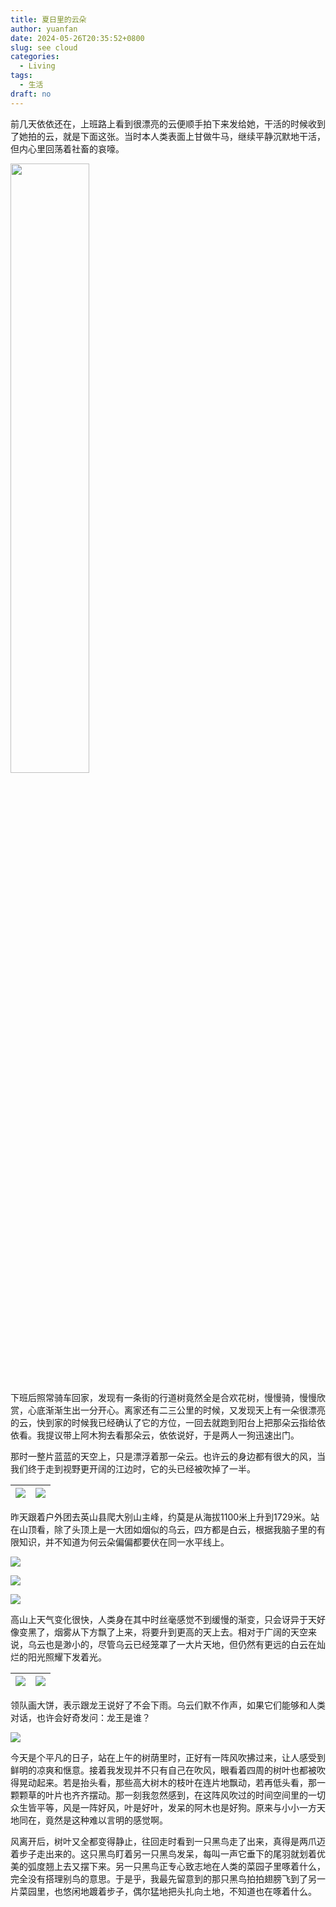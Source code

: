 ```yaml
---
title: 夏日里的云朵
author: yuanfan
date: 2024-05-26T20:35:52+0800
slug: see cloud
categories:
  - Living
tags:
  - 生活
draft: no
---
```


<!--more-->

前几天依依还在，上班路上看到很漂亮的云便顺手拍下来发给她，干活的时候收到了她拍的云，就是下面这张。当时本人类表面上甘做牛马，继续平静沉默地干活，但内心里回荡着社畜的哀嚎。

<img src="https://yuanfan.rbind.io/images/2024/2024-05-26-01.jpg" width="50%" height="50%">

下班后照常骑车回家，发现有一条街的行道树竟然全是合欢花树，慢慢骑，慢慢欣赏，心底渐渐生出一分开心。离家还有二三公里的时候，又发现天上有一朵很漂亮的云，快到家的时候我已经确认了它的方位，一回去就跑到阳台上把那朵云指给依依看。我提议带上阿木狗去看那朵云，依依说好，于是两人一狗迅速出门。

那时一整片蓝蓝的天空上，只是漂浮着那一朵云。也许云的身边都有很大的风，当我们终于走到视野更开阔的江边时，它的头已经被吹掉了一半。

|![](https://yuanfan.rbind.io/images/2024/2024-05-26-02.jpg)|![](https://yuanfan.rbind.io/images/2024/2024-05-26-03.jpg)|
|:-:|:-:|

昨天跟着户外团去英山县爬大别山主峰，约莫是从海拔1100米上升到1729米。站在山顶看，除了头顶上是一大团如烟似的乌云，四方都是白云，根据我脑子里的有限知识，并不知道为何云朵偏偏都要伏在同一水平线上。

![](https://yuanfan.rbind.io/images/2024/2024-05-26-04.jpg)

![](https://yuanfan.rbind.io/images/2024/2024-05-26-05.jpg)

![](https://yuanfan.rbind.io/images/2024/2024-05-26-06.jpg)

高山上天气变化很快，人类身在其中时丝毫感觉不到缓慢的渐变，只会讶异于天好像变黑了，烟雾从下方飘了上来，将要升到更高的天上去。相对于广阔的天空来说，乌云也是渺小的，尽管乌云已经笼罩了一大片天地，但仍然有更远的白云在灿烂的阳光照耀下发着光。

|![](https://yuanfan.rbind.io/images/2024/2024-05-26-07.jpg)|![](https://yuanfan.rbind.io/images/2024/2024-05-26-09.jpg)|
|:-:|:-:|

领队画大饼，表示跟龙王说好了不会下雨。乌云们默不作声，如果它们能够和人类对话，也许会好奇发问：龙王是谁？

![](https://yuanfan.rbind.io/images/2024/2024-05-26-11.jpg)

今天是个平凡的日子，站在上午的树荫里时，正好有一阵风吹拂过来，让人感受到鲜明的凉爽和惬意。接着我发现并不只有自己在吹风，眼看着四周的树叶也都被吹得晃动起来。若是抬头看，那些高大树木的枝叶在连片地飘动，若再低头看，那一颗颗草的叶片也齐齐摆动。那一刻我忽然感到，在这阵风吹过的时间空间里的一切众生皆平等，风是一阵好风，叶是好叶，发呆的阿木也是好狗。原来与小小一方天地同在，竟然是这种难以言明的感觉啊。

风离开后，树叶又全都变得静止，往回走时看到一只黑鸟走了出来，真得是两爪迈着步子走出来的。这只黑鸟盯着另一只黑鸟发呆，每叫一声它垂下的尾羽就划着优美的弧度翘上去又摆下来。另一只黑鸟正专心致志地在人类的菜园子里啄着什么，完全没有搭理别鸟的意思。于是乎，我最先留意到的那只黑鸟拍拍翅膀飞到了另一片菜园里，也悠闲地踱着步子，偶尔猛地把头扎向土地，不知道也在啄着什么。
